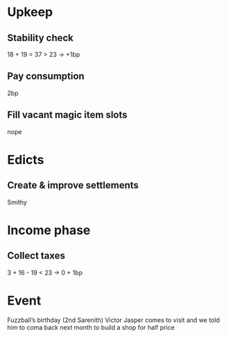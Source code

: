 # Upkeep
## Stability check
18 + 19 = 37 > 23 → +1bp
## Pay consumption
2bp
## Fill vacant magic item slots
nope
# Edicts
## Create & improve settlements
Smithy
# Income phase
## Collect taxes
3 + 16 - 19 < 23 → 0 + 1bp
# Event
Fuzzball’s birthday (2nd Sarenith)
Victor Jasper comes to visit and we told him to coma back next month to build a shop for half price